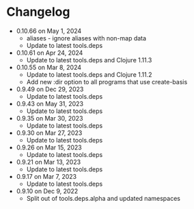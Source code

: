 Changelog
===========

* 0.10.66 on May 1, 2024
  * aliases - ignore aliases with non-map data
  * Update to latest tools.deps
* 0.10.61 on Apr 24, 2024
  * Update to latest tools.deps and Clojure 1.11.3
* 0.10.55 on Mar 8, 2024
  * Update to latest tools.deps and Clojure 1.11.2
  * Add new :dir option to all programs that use create-basis
* 0.9.49 on Dec 29, 2023
  * Update to latest tools.deps
* 0.9.43 on May 31, 2023
  * Update to latest tools.deps
* 0.9.35 on Mar 30, 2023
  * Update to latest tools.deps
* 0.9.30 on Mar 27, 2023
  * Update to latest tools.deps
* 0.9.26 on Mar 15, 2023
  * Update to latest tools.deps
* 0.9.21 on Mar 13, 2023
  * Update to latest tools.deps
* 0.9.17 on Mar 7, 2023
  * Update to latest tools.deps
* 0.9.10 on Dec 9, 2022
  * Split out of tools.deps.alpha and updated namespaces


